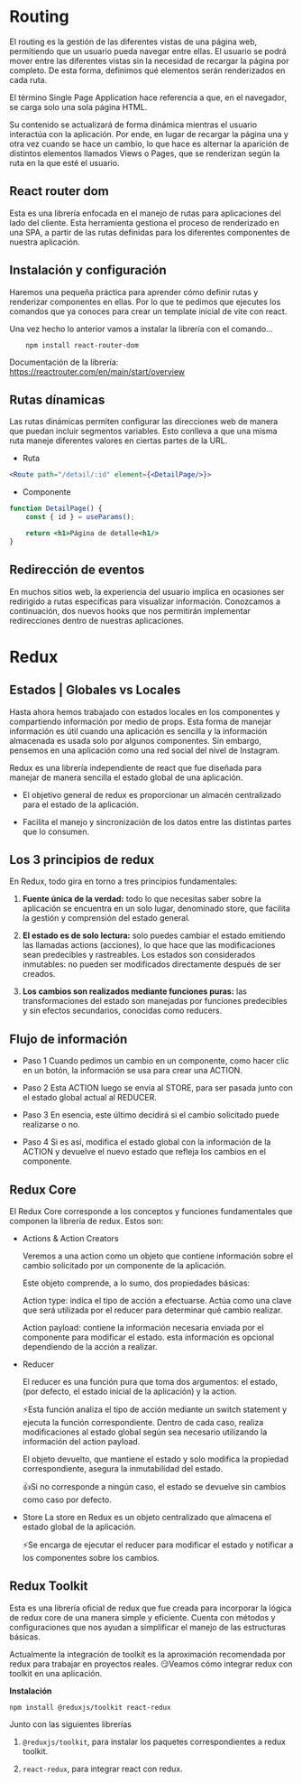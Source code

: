 # Routing

El routing es la gestión de las diferentes vistas de una página web, permitiendo que un usuario pueda navegar entre ellas. El usuario se podrá mover entre las diferentes vistas sin la necesidad de recargar la página por completo. De esta forma, definimos qué elementos serán renderizados en cada ruta.

El término Single Page Application hace referencia a que, en el navegador, se carga solo una sola página HTML.

Su contenido se actualizará de forma dinámica mientras el usuario interactúa con la aplicación. Por ende, en lugar de recargar la página una y otra vez cuando se hace un cambio, lo que hace es alternar la aparición de distintos elementos llamados Views o Pages, que se renderizan según la ruta en la que esté el usuario.

## React router dom

Esta es una librería enfocada en el manejo de rutas para aplicaciones del lado del cliente. Esta herramienta gestiona el proceso de renderizado en una SPA, a partir de las rutas definidas para los diferentes componentes de nuestra aplicación.

## Instalación y configuración

Haremos una pequeña práctica para aprender cómo definir rutas y renderizar componentes en ellas. Por lo que te pedimos que ejecutes los comandos que ya conoces para crear un template inicial de vite con react.

Una vez hecho lo anterior vamos a instalar la librería con el comando...

```
    npm install react-router-dom
```

Documentación de la librería: https://reactrouter.com/en/main/start/overview

## Rutas dínamicas 

Las rutas dinámicas permiten configurar las direcciones web de manera que puedan incluir segmentos variables. Esto conlleva a que una misma ruta maneje diferentes valores en ciertas partes de la URL. 

* Ruta

```jsx
<Route path="/detail/:id" element={<DetailPage/>}>
```

* Componente

```jsx
function DetailPage() {
    const { id } = useParams();

    return <h1>Página de detalle<h1/>
}
```

## Redirección de eventos

En muchos sitios web, la experiencia del usuario implica en ocasiones ser redirigido a rutas específicas para visualizar información. Conozcamos a continuación, dos nuevos hooks que nos permitirán implementar redirecciones dentro de nuestras aplicaciones.

# Redux

## Estados | Globales vs Locales

Hasta ahora hemos trabajado con estados locales en los componentes y compartiendo información por medio de props. Esta forma de manejar información es útil cuando una aplicación es sencilla y la información almacenada es usada solo por algunos componentes. Sin embargo, pensemos en una aplicación como una red social del nivel de Instagram.

Redux es una librería independiente de react que fue diseñada para manejar de manera sencilla el estado global de una aplicación.

* El objetivo general de redux es proporcionar un almacén centralizado para el estado de la aplicación.

* Facilita el manejo y sincronización de los datos entre las distintas partes que lo consumen.

## Los 3 principios de redux

En Redux, todo gira en torno a tres principios fundamentales: 

1. **Fuente única de la verdad:** todo lo que necesitas saber sobre la aplicación se encuentra en un solo lugar, denominado store, que facilita la gestión y comprensión del estado general.

2. **El estado es de solo lectura:** solo puedes cambiar el estado emitiendo las llamadas actions (acciones), lo que hace que las modificaciones sean predecibles y rastreables. Los estados son considerados inmutables: no pueden ser modificados directamente después de ser creados.

3. **Los cambios son realizados mediante funciones puras:** las transformaciones del estado son manejadas por funciones predecibles y sin efectos secundarios, conocidas como reducers.

## Flujo de información

* Paso 1
    Cuando pedimos un cambio en un componente, como hacer clic en un botón, la información se usa para crear una ACTION. 

* Paso 2
    Esta ACTION luego se envía al STORE, para ser pasada junto con el estado global actual al REDUCER.

* Paso 3
    En esencia, este último decidirá si el cambio solicitado puede realizarse o no.

* Paso 4
    Si es así, modifica el estado global con la información de la ACTION y devuelve el nuevo estado que refleja los cambios en el componente.

## Redux Core

El Redux Core corresponde a los conceptos y funciones fundamentales que componen la librería de redux. Estos son:

* Actions & Action Creators

    Veremos a una action como un objeto que contiene información sobre el cambio solicitado por un componente de la aplicación.

    Este objeto comprende, a lo sumo, dos propiedades básicas:

    Action type: indica el tipo de acción a efectuarse. Actúa como una clave que será utilizada por el reducer para determinar qué cambio realizar.

    Action payload: contiene la información necesaria enviada por el componente para modificar el estado. esta información es opcional dependiendo de la acción a realizar.

* Reducer

    El reducer es una función pura que toma dos argumentos: el estado, (por defecto, el estado inicial de la aplicación) y la action. 


    ⚡Esta función analiza el tipo de acción mediante un switch statement y ejecuta la función correspondiente. Dentro de cada caso, realiza modificaciones al estado global según sea necesario utilizando la información del action payload.


    El objeto devuelto, que mantiene el estado y solo modifica la propiedad correspondiente, asegura la inmutabilidad del estado.

    👍Si no corresponde a ningún caso, el estado se devuelve sin cambios como caso por defecto.

* Store
    La store en Redux es un objeto centralizado que almacena el estado global de la aplicación.

    ⚡Se encarga de ejecutar el reducer para modificar el estado y notificar a los componentes sobre los cambios.


## Redux Toolkit

Esta es una librería oficial de redux que fue creada para incorporar la lógica de redux core de una manera simple y eficiente. Cuenta con métodos y configuraciones que nos ayudan a simplificar el manejo de las estructuras básicas.

Actualmente la integración de toolkit es la aproximación recomendada por redux para trabajar en proyectos reales. 😏Veamos cómo integrar redux con toolkit en una aplicación.

**Instalación**

```
npm install @reduxjs/toolkit react-redux
```

Junto con las siguientes librerías


1. ```@reduxjs/toolkit```, para instalar los paquetes correspondientes a redux toolkit. 
    
2. ```react-redux```, para integrar react con redux.

